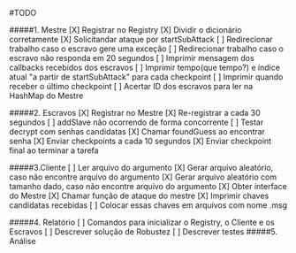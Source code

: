 #TODO

#####1. Mestre
	[X] Registrar no Registry
	[X] Dividir o dicionário corretamente
	[X] Solicitandar ataque por startSubAttack
	[ ] Redirecionar trabalho caso o escravo gere uma exceção
	[ ] Redirecionar trabalho caso o escravo não responda em 20 segundos
	[ ] Imprimir mensagem dos callbacks recebidos dos escravos
	[ ] Imprimir tempo(que tempo?) e índice atual "a partir de startSubAttack" para cada checkpoint
	[ ] Imprimir quando receber o último checkpoint
	[ ] Acertar ID dos escravos para ler na HashMap do Mestre

#####2. Escravos
	[X] Registrar no Mestre
	[X] Re-registrar a cada 30 segundos
	[ ] addSlave não ocorrendo de forma concorrente
	[ ] Testar decrypt com senhas candidatas 
	[X] Chamar foundGuess ao encontrar senha
	[X] Enviar checkpoints a cada 10 segundos
	[X] Enviar checkpoint final ao terminar a tarefa

#####3.Cliente
	[ ] Ler arquivo do argumento
	[X] Gerar arquivo aleatório, caso não encontre arquivo do argumento
	[X] Gerar arquivo aleatório com tamanho dado, caso não encontre arquivo do argumento
	[X] Obter interface do Mestre
	[X] Chamar função de ataque do mestre
	[X] Imprimir chaves candidatas recebidas
	[ ] Colocar essas chaves em arquivos com nome <chave>.msg
	
#####4. Relatório
	[ ] Comandos para inicializar o Registry, o Cliente e os Escravos
	[ ] Descrever solução de Robustez
	[ ] Descrever testes
#####5. Análise

